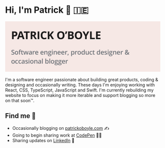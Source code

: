 # Hi, I'm Patrick 👋 🇮🇪 

<img src="https://raw.githubusercontent.com/PatrickOBoyle/PatrickOBoyle/main/images/github-readme-banner.png" alt="banner that says Patrick O'Boyle - Software engineer, product designer & occasional blogger">

I'm a software engineer passionate about building great products, coding & designing and occasionally writing. These days I'm enjoying working with React, CSS, TypeScript, JavaScript and Swift. I'm currently rebuilding my website to focus on making it more iterable and support blogging so more on that soon™.


## Find me 📍
- Occasionally blogging on <a href=“https://patrickoboyle.com”>patrickoboyle.com</a> ✍️
- Going to begin sharing work at <a href="https://codepen.io/patrickoboyle">CodePen</a> 👨‍💻
- Sharing updates on <a href="https://www.linkedin.com/in/patrickoboyler/">LinkedIn</a> 💼
